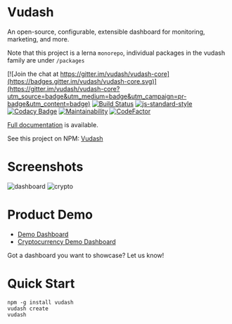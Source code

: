 # Vudash

An open-source, configurable, extensible dashboard for monitoring, marketing, and more.

Note that this project is a lerna `monorepo`, individual packages in the vudash family are under `/packages`


[![Join the chat at https://gitter.im/vudash/vudash-core](https://badges.gitter.im/vudash/vudash-core.svg)](https://gitter.im/vudash/vudash-core?utm_source=badge&utm_medium=badge&utm_campaign=pr-badge&utm_content=badge) [![Build Status](https://travis-ci.org/vudash/vudash.svg?branch=master)](https://travis-ci.org/vudash/vudash) [![js-standard-style](https://img.shields.io/badge/code%20style-standard-brightgreen.svg)](http://standardjs.com/)
[![Codacy Badge](https://api.codacy.com/project/badge/Grade/475d7d8cff824b11bee7680de7134d94)](https://www.codacy.com/app/ant/vudash?utm_source=github.com&amp;utm_medium=referral&amp;utm_content=vudash/vudash&amp;utm_campaign=Badge_Grade)
[![Maintainability](https://api.codeclimate.com/v1/badges/8e7cf36d54ce0210c0ba/maintainability)](https://codeclimate.com/github/vudash/vudash/maintainability)
[![CodeFactor](https://www.codefactor.io/repository/github/vudash/vudash/badge)](https://www.codefactor.io/repository/github/vudash/vudash)

[Full documentation](https://vudash.com) is available.

See this project on NPM: [Vudash](https://npmjs.org/vudash)

# Screenshots

![dashboard](https://user-images.githubusercontent.com/218949/38768859-ca2a2ee4-3ff1-11e8-9d8c-3bf1138b563d.gif)
![crypto](https://user-images.githubusercontent.com/218949/38768861-cf9f70b4-3ff1-11e8-91b5-ea8a27d06fb6.png)


# Product Demo

* [Demo Dashboard](http://demo.vudash.com/)
* [Cryptocurrency Demo Dashboard](http://demo.vudash.com/crypto.dashboard)

Got a dashboard you want to showcase? Let us know!

# Quick Start

```
npm -g install vudash
vudash create
vudash
```
